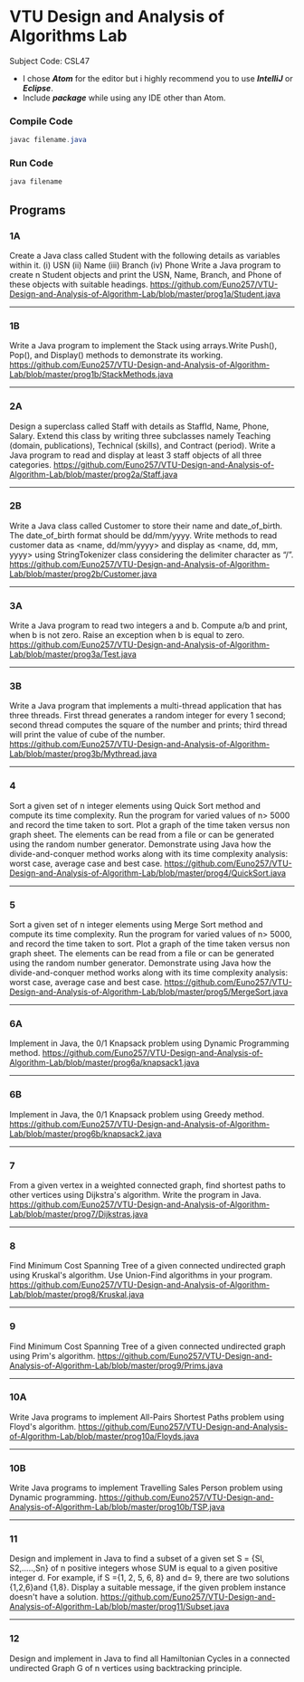 # VTU Design and Analysis of Algorithms Lab
Subject Code: CSL47
- I chose ***Atom*** for the editor but i highly recommend you to use ***IntelliJ*** or ***Eclipse***.
- Include ***package*** while using any IDE other than Atom.

### Compile Code
```java
javac filename.java 
```
### Run Code
```java
java filename
```

## Programs

### 1A
Create a Java class called Student with the following details as variables within it. (i)	USN (ii)	Name (iii)	Branch (iv) Phone Write a Java program to create n Student objects and print the USN, Name, Branch, and Phone of these objects with suitable headings.
https://github.com/Euno257/VTU-Design-and-Analysis-of-Algorithm-Lab/blob/master/prog1a/Student.java

---
### 1B
Write a Java program to implement the Stack using arrays.Write Push(), Pop(), and Display() methods to demonstrate its working.
https://github.com/Euno257/VTU-Design-and-Analysis-of-Algorithm-Lab/blob/master/prog1b/StackMethods.java

---
### 2A
Design a superclass called Staff with details as StaffId, Name, Phone, Salary. Extend this class by writing three subclasses namely Teaching (domain, publications), Technical (skills), and Contract (period). Write a Java program to read and display at least 3 staff objects of all three categories.
https://github.com/Euno257/VTU-Design-and-Analysis-of-Algorithm-Lab/blob/master/prog2a/Staff.java

---
### 2B
Write a Java class called Customer to store their name and date_of_birth. The date_of_birth format should be dd/mm/yyyy. Write methods to read customer data as <name, dd/mm/yyyy> and display as <name, dd, mm, yyyy> using StringTokenizer class considering the delimiter character as “/”.
https://github.com/Euno257/VTU-Design-and-Analysis-of-Algorithm-Lab/blob/master/prog2b/Customer.java

---
### 3A
Write a Java program to read two integers a and b. Compute a/b and print, when b is not zero. Raise an exception when b is equal to zero.
https://github.com/Euno257/VTU-Design-and-Analysis-of-Algorithm-Lab/blob/master/prog3a/Test.java

---
### 3B
Write a Java program that implements a multi-thread application that has three threads. First thread generates a random integer for every 1 second; second thread computes the square of the number and prints; third thread will print the value of cube of the number.
https://github.com/Euno257/VTU-Design-and-Analysis-of-Algorithm-Lab/blob/master/prog3b/Mythread.java

---
### 4 
Sort a given set of n integer elements using Quick Sort method and compute its time complexity. Run the program for varied values of n> 5000 and record the time taken to sort. Plot a graph of the time taken versus non graph sheet. The elements can be read from a file or can be generated using the random number generator. Demonstrate using Java how the divide-and-conquer method works along with its time complexity analysis: worst case, average case and best case.
https://github.com/Euno257/VTU-Design-and-Analysis-of-Algorithm-Lab/blob/master/prog4/QuickSort.java

---
### 5
Sort a given set of n integer elements using Merge Sort method and compute its time complexity. Run the program for varied values of n> 5000, and record the time taken to sort. Plot a graph of the time taken versus non graph sheet. The elements can be read from a file or can be generated using the random number generator. Demonstrate using Java how the divide-and-conquer method works along with its time complexity analysis: worst case, average case and best case.
https://github.com/Euno257/VTU-Design-and-Analysis-of-Algorithm-Lab/blob/master/prog5/MergeSort.java

---
### 6A
Implement in Java, the 0/1 Knapsack problem using Dynamic Programming method.
https://github.com/Euno257/VTU-Design-and-Analysis-of-Algorithm-Lab/blob/master/prog6a/knapsack1.java

---
### 6B
Implement in Java, the 0/1 Knapsack problem using Greedy method.
https://github.com/Euno257/VTU-Design-and-Analysis-of-Algorithm-Lab/blob/master/prog6b/knapsack2.java

---
### 7
From a given vertex in a weighted connected graph, find shortest paths to other vertices using Dijkstra's algorithm. Write the program in Java.
https://github.com/Euno257/VTU-Design-and-Analysis-of-Algorithm-Lab/blob/master/prog7/Dijkstras.java

---
### 8
Find Minimum Cost Spanning Tree of a given connected undirected graph using Kruskal's algorithm. Use Union-Find algorithms in your program.
https://github.com/Euno257/VTU-Design-and-Analysis-of-Algorithm-Lab/blob/master/prog8/Kruskal.java

---
### 9
Find Minimum Cost Spanning Tree of a given connected undirected graph using Prim's algorithm.
https://github.com/Euno257/VTU-Design-and-Analysis-of-Algorithm-Lab/blob/master/prog9/Prims.java

---
### 10A 
Write Java programs to implement All-Pairs Shortest Paths problem using Floyd's algorithm.
https://github.com/Euno257/VTU-Design-and-Analysis-of-Algorithm-Lab/blob/master/prog10a/Floyds.java

---
### 10B
Write Java programs to implement Travelling Sales Person problem using Dynamic programming.
https://github.com/Euno257/VTU-Design-and-Analysis-of-Algorithm-Lab/blob/master/prog10b/TSP.java

---
### 11 
Design and implement in Java to find a subset of a given set S = {Sl, S2,.....,Sn} of n positive integers whose SUM is equal to a given positive integer d. For example, if S ={1, 2, 5, 6, 8} and d= 9, there are two solutions {1,2,6}and {1,8}. Display a suitable message, if the given problem instance doesn't have a solution.
https://github.com/Euno257/VTU-Design-and-Analysis-of-Algorithm-Lab/blob/master/prog11/Subset.java

---
### 12 
Design and implement in Java to find all Hamiltonian Cycles in a connected undirected Graph G of n vertices using backtracking principle.
